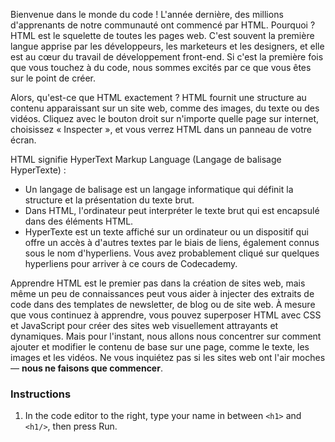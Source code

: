 Bienvenue dans le monde du code ! L'année dernière, des millions d'apprenants de notre communauté ont commencé par HTML. Pourquoi ? HTML est le squelette de toutes les pages web. C'est souvent la première langue apprise par les développeurs, les marketeurs et les designers, et elle est au cœur du travail de développement front-end. Si c'est la première fois que vous touchez à du code, nous sommes excités par ce que vous êtes sur le point de créer.

Alors, qu'est-ce que HTML exactement ? HTML fournit une structure au contenu apparaissant sur un site web, comme des images, du texte ou des vidéos. Cliquez avec le bouton droit sur n'importe quelle page sur internet, choisissez « Inspecter », et vous verrez HTML dans un panneau de votre écran.

HTML signifie HyperText Markup Language (Langage de balisage HyperTexte) :

- Un langage de balisage est un langage informatique qui définit la structure et la présentation du texte brut.
- Dans HTML, l'ordinateur peut interpréter le texte brut qui est encapsulé dans des éléments HTML.
- HyperTexte est un texte affiché sur un ordinateur ou un dispositif qui offre un accès à d'autres textes par le biais de liens, également connus sous le nom d'hyperliens. Vous avez probablement cliqué sur quelques hyperliens pour arriver à ce cours de Codecademy.

Apprendre HTML est le premier pas dans la création de sites web, mais même un peu de connaissances peut vous aider à injecter des extraits de code dans des templates de newsletter, de blog ou de site web. À mesure que vous continuez à apprendre, vous pouvez superposer HTML avec CSS et JavaScript pour créer des sites web visuellement attrayants et dynamiques. Mais pour l'instant, nous allons nous concentrer sur comment ajouter et modifier le contenu de base sur une page, comme le texte, les images et les vidéos. Ne vous inquiétez pas si les sites web ont l'air moches — **nous ne faisons que commencer**.

### Instructions

1. In the code editor to the right, type your name in between `<h1>` and `<h1/>`, then press Run.

